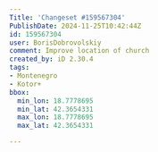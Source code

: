 ```yaml
---
Title: 'Changeset #159567304'
PublishDate: 2024-11-25T10:42:44Z
id: 159567304
user: BorisDobrovolskiy
comment: Improve location of church
created_by: iD 2.30.4
tags:
- Montenegro
- Kotor+
bbox:
  min_lon: 18.7778695
  min_lat: 42.3654331
  max_lon: 18.7778695
  max_lat: 42.3654331

---
```

